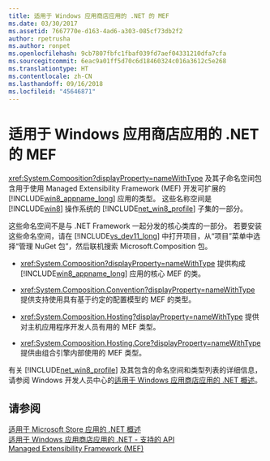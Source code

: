 ```yaml
---
title: 适用于 Windows 应用商店应用的 .NET 的 MEF
ms.date: 03/30/2017
ms.assetid: 7667770e-d163-4ad6-a303-085cf73db2f2
author: rpetrusha
ms.author: ronpet
ms.openlocfilehash: 9cb7807fbfc1fbaf039fd7aef04331210dfa7cfa
ms.sourcegitcommit: 6eac9a01ff5d70c6d18460324c016a3612c5e268
ms.translationtype: HT
ms.contentlocale: zh-CN
ms.lasthandoff: 09/16/2018
ms.locfileid: "45646871"
---
```

# <a name="mef-for-net-for-windows-store-apps"></a>适用于 Windows 应用商店应用的 .NET 的 MEF
<xref:System.Composition?displayProperty=nameWithType> 及其子命名空间包含用于使用 Managed Extensibility Framework (MEF) 开发可扩展的 [!INCLUDE[win8_appname_long](../../../includes/win8-appname-long-md.md)] 应用的类型。 这些名称空间是 [!INCLUDE[win8](../../../includes/win8-md.md)] 操作系统的 [!INCLUDE[net_win8_profile](../../../includes/net-win8-profile-md.md)] 子集的一部分。  
  
 这些命名空间不是与 .NET Framework 一起分发的核心类库的一部分。 若要安装这些命名空间，请在 [!INCLUDE[vs_dev11_long](../../../includes/vs-dev11-long-md.md)] 中打开项目，从“项目”菜单中选择“管理 NuGet 包”，然后联机搜索 Microsoft.Composition 包。  
  
-   <xref:System.Composition?displayProperty=nameWithType> 提供构成 [!INCLUDE[win8_appname_long](../../../includes/win8-appname-long-md.md)] 应用的核心 MEF 的类。  
  
-   <xref:System.Composition.Convention?displayProperty=nameWithType> 提供支持使用具有基于约定的配置模型的 MEF 的类型。  
  
-   <xref:System.Composition.Hosting?displayProperty=nameWithType> 提供对主机应用程序开发人员有用的 MEF 类型。  
  
-   <xref:System.Composition.Hosting.Core?displayProperty=nameWithType> 提供由组合引擎内部使用的 MEF 类型。  
  
 有关 [!INCLUDE[net_win8_profile](../../../includes/net-win8-profile-md.md)] 及其包含的命名空间和类型列表的详细信息，请参阅 Windows 开发人员中心的[适用于 Windows 应用商店应用的 .NET 概述](https://go.microsoft.com/fwlink/p/?LinkID=238312)。  
  
## <a name="see-also"></a>请参阅  
 [适用于 Microsoft Store 应用的 .NET 概述](https://go.microsoft.com/fwlink/p/?LinkID=238312)  
 [适用于 Windows 应用商店应用的 .NET - 支持的 API](https://go.microsoft.com/fwlink/p/?LinkID=247912)  
 [Managed Extensibility Framework (MEF)](../../../docs/framework/mef/index.md)
